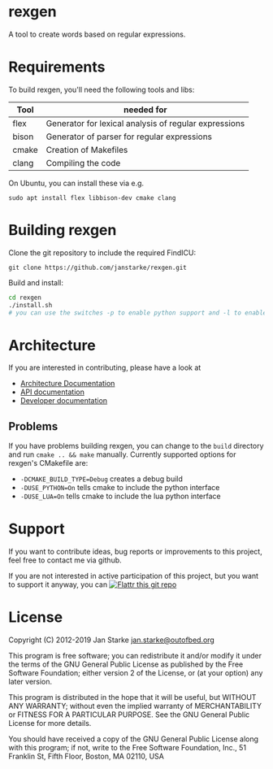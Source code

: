 # rexgen

A tool to create words based on regular expressions.

# Requirements

To build rexgen, you'll need the following tools and libs:

| Tool | needed for |
|------|------------|
| flex | Generator for lexical analysis of regular expressions |
| bison | Generator of parser for regular expressions |
| cmake | Creation of Makefiles |
| clang | Compiling the code |

On Ubuntu, you can install these via e.g.

```
sudo apt install flex libbison-dev cmake clang
```

# Building rexgen

Clone the git repository to include the required FindICU:
```
git clone https://github.com/janstarke/rexgen.git
```

Build and install:
```bash
cd rexgen
./install.sh
# you can use the switches -p to enable python support and -l to enable lua support
```

# Architecture

If you are interested in contributing, please have a look at
 - [Architecture Documentation](doc/architecture.md)
 - [API documentation](doc/api.md)
 - [Developer documentation](doc/development.md)

## Problems

If you have problems building rexgen, you can change to the `build` directory and run `cmake .. && make` manually.
Currently supported options for rexgen's CMakefile are:

* `-DCMAKE_BUILD_TYPE=Debug` creates a debug build
* `-DUSE_PYTHON=On` tells cmake to include the python interface
* `-DUSE_LUA=On` tells cmake to include the lua python interface

# Support

If you want to contribute ideas, bug reports or improvements to this project, feel free to contact me via github. 

If you are not interested in active participation of this project, but you want to support it anyway, you can 
[![Flattr this git repo](http://api.flattr.com/button/flattr-badge-large.png)](https://flattr.com/submit/auto?user_id=jan.starke&url=https://github.com/teeshop/rexgen&title=rexgen&language=en&tags=github&category=software)

# License

Copyright (C) 2012-2019  Jan Starke <jan.starke@outofbed.org>

This program is free software; you can redistribute it and/or modify it
under the terms of the GNU General Public License as published by the Free
Software Foundation; either version 2 of the License, or (at your option)
any later version.

This program is distributed in the hope that it will be useful, but WITHOUT
ANY WARRANTY; without even the implied warranty of MERCHANTABILITY or
FITNESS FOR A PARTICULAR PURPOSE. See the GNU General Public License for
more details.

You should have received a copy of the GNU General Public License along
with this program; if not, write to the Free Software Foundation, Inc.,
51 Franklin St, Fifth Floor, Boston, MA 02110, USA
